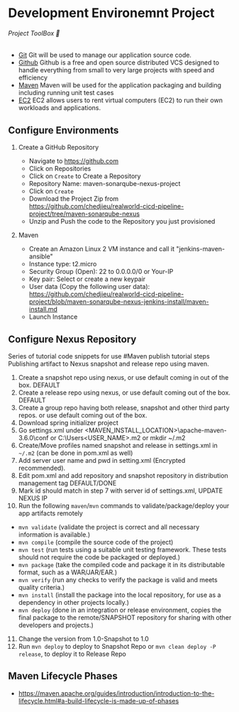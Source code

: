 # Development Environemnt Project

###### Project ToolBox 🧰
- [Git](https://git-scm.com/) Git will be used to manage our application source code.
- [Github](https://github.com/) Github is a free and open source distributed VCS designed to handle everything from small to very large projects with speed and efficiency
- [Maven](https://maven.apache.org/) Maven will be used for the application packaging and building including running unit test cases
- [EC2](https://aws.amazon.com/ec2/) EC2 allows users to rent virtual computers (EC2) to run their own workloads and applications.

## Configure Environments
1) Create a GitHub Repository
    - Navigate to https://github.com
    - Click on Repositories
    - Click on `Create` to Create a Repository
     - Repository Name: maven-sonarqube-nexus-project
     - Click on `Create`
     - Download the Project Zip from https://github.com/chedjieu/realworld-cicd-pipeline-project/tree/maven-sonarqube-nexus
     - Unzip and Push the code to the Repository you just provisioned

2) Maven
    - Create an Amazon Linux 2 VM instance and call it "jenkins-maven-ansible"
    - Instance type: t2.micro
    - Security Group (Open): 22 to 0.0.0.0/0 or Your-IP
    - Key pair: Select or create a new keypair
    - User data (Copy the following user data): https://github.com/chedjieu/realworld-cicd-pipeline-project/blob/maven-sonarqube-nexus-jenkins-install/maven-install.md
    - Launch Instance

## Configure Nexus Repository
Series of tutorial code snippets for use
#Maven publish tutorial steps
Publishing artifact to Nexus snapshot and release repo using maven.

1. Create a snapshot repo using nexus, or use default coming in out of the box. DEFAULT 
2. Create a release repo using nexus, or use default coming out of the box. DEFAULT
3. Create a group repo having both release, snapshot and other third party repos. or use default coming out of the box.
4. Download spring initializer project
5. Go settings.xml under <MAVEN_INSTALL_LOCATION>\apache-maven-3.6.0\conf or C:\Users\<USER_NAME>\.m2  or mkdir ~/.m2
6. Create/Move profiles named snapshot and release in settings.xml in `~/.m2` (can be done in pom.xml as well)
7. Add server user name and pwd in setting.xml (Encrypted recommended).
8. Edit pom.xml and add repository and snapshot repository in distribution management tag DEFAULT/DONE
9. Mark id should match in step 7 with server id of settings.xml, UPDATE NEXUS IP
10. Run the following `maven`/`mvn` commands to validate/package/deploy your app artifacts remotely
   - `mvn validate`   (validate the project is correct and all necessary information is available.)
   - `mvn compile`    (compile the source code of the project)
   - `mvn test`       (run tests using a suitable unit testing framework. These tests should not require the code be packaged or deployed.)
   - `mvn package`    (take the compiled code and package it in its distributable format, such as a WAR/JAR/EAR.)
   - `mvn verify`     (run any checks to verify the package is valid and meets quality criteria.)
   - `mvn install`    (install the package into the local repository, for use as a dependency in other projects locally.)
   - `mvn deploy`     (done in an integration or release environment, copies the final package to the remote/SNAPSHOT repository 
                      for sharing with other developers and projects.)

11. Change the version from 1.0-Snapshot to 1.0
12. Run `mvn deploy` to deploy to Snapshot Repo or `mvn clean deploy -P release`, to deploy it to Release Repo

## Maven Lifecycle Phases
- https://maven.apache.org/guides/introduction/introduction-to-the-lifecycle.html#a-build-lifecycle-is-made-up-of-phases
